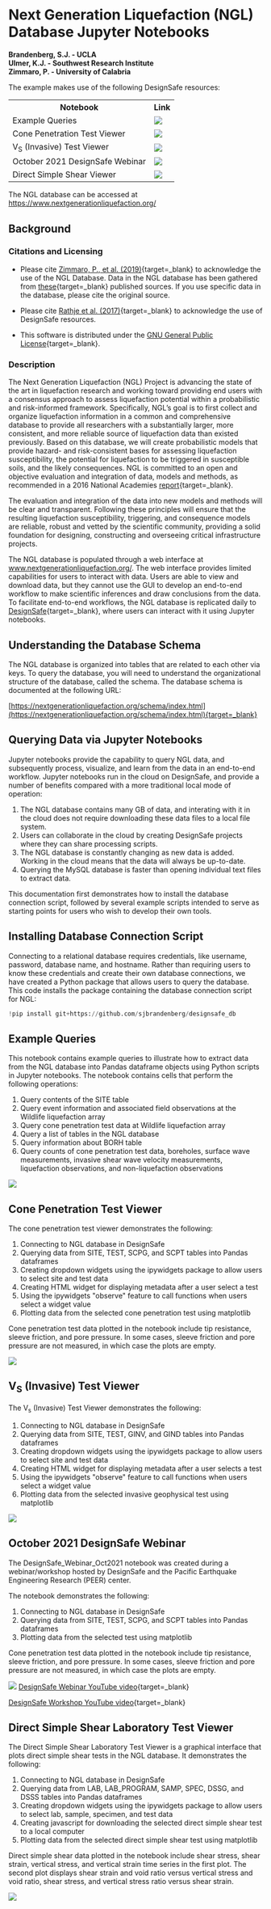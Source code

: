 # Next Generation Liquefaction (NGL) Database Jupyter Notebooks

**Brandenberg, S.J. - UCLA**<br/>
**Ulmer, K.J. - Southwest Research Institute**<br/>
**Zimmaro, P. - University of Calabria**  

The example makes use of the following DesignSafe resources:

<table>
  <tr>
    <th>Notebook</th>
    <th>Link</th>
  </tr>
  <tr>
    <td>
      Example Queries
    </td>
    <td>
      <a href="https://jupyter.designsafe-ci.org/hub/user-redirect/notebooks/CommunityData/NGL/ExampleQueries.ipynb" target="_blank"><img src="https://raw.githubusercontent.com/geoelements/LearnMPM/main/DesignSafe-Badge.svg"></a>
    </td>
  </tr>
  <tr>
    <td>
      Cone Penetration Test Viewer
    </td>
    <td>
      <a href="https://jupyter.designsafe-ci.org/hub/user-redirect/notebooks/CommunityData/NGL/CPT_viewer.ipynb" target="_blank"><img src="https://raw.githubusercontent.com/geoelements/LearnMPM/main/DesignSafe-Badge.svg"></a>
    </td>
  </tr>
  <tr>
    <td>
      V<sub>S</sub> (Invasive) Test Viewer
    </td>
    <td>
      <a href="https://jupyter.designsafe-ci.org/hub/user-redirect/notebooks/CommunityData/NGL/VS_Invasive_viewer.ipynb" target="_blank"><img src="https://raw.githubusercontent.com/geoelements/LearnMPM/main/DesignSafe-Badge.svg"></a>
    </td>
  </tr>
  <tr>
    <td>
      October 2021 DesignSafe Webinar
    </td>
    <td>
      <a href="https://jupyter.designsafe-ci.org/hub/user-redirect/notebooks/CommunityData/NGL/DesignSafe_Webinar_Oct2021.ipynb" target="_blank"><img src="https://raw.githubusercontent.com/geoelements/LearnMPM/main/DesignSafe-Badge.svg"></a>
    </td>
  </tr>
  <tr>
    <td>
      Direct Simple Shear Viewer
    </td>
    <td>
      <a href="https://jupyter.designsafe-ci.org/hub/user-redirect/notebooks/CommunityData/NGL/DSS_Viewer.ipynb" target="_blank"><img src="https://raw.githubusercontent.com/geoelements/LearnMPM/main/DesignSafe-Badge.svg"></a>
    </td>
  </tr>
</table>

The NGL database can be accessed at <a href="https://www.nextgenerationliquefaction.org/" target="_blank">https://www.nextgenerationliquefaction.org/</a>

## Background
### Citations and Licensing

* Please cite [Zimmaro, P., et al. (2019)](https://doi.org/10.21222/C2J040){target=_blank} to acknowledge the use of the NGL Database. Data in the NGL database has been gathered from [these](https://nextgenerationliquefaction.org/citations.php){target=_blank} published sources. If you use specific data in the database, please cite the original source.

* Please cite [Rathje et al. (2017)](https://doi.org/10.1061/(ASCE)NH.1527-6996.0000246){target=_blank} to acknowledge the use of DesignSafe resources.  

* This software is distributed under the [GNU General Public License](https://www.gnu.org/licenses/gpl-3.0.html){target=_blank}.  


### Description  
The Next Generation Liquefaction (NGL) Project is advancing the state of the art in liquefaction research 
and working toward providing end users with a consensus approach to assess liquefaction potential within 
a probabilistic and risk-informed framework. Specifically, NGL’s goal is to first collect and organize 
liquefaction information in a common and comprehensive database to provide all researchers with a 
substantially larger, more consistent, and more reliable source of liquefaction data than existed previously. 
Based on this database, we will create probabilistic models that provide hazard- and risk-consistent bases 
for assessing liquefaction susceptibility, the potential for liquefaction to be triggered in susceptible soils, 
and the likely consequences. NGL is committed to an open and objective evaluation and integration of data, 
models and methods, as recommended in a 2016 National Academies [report](https://www.nap.edu/catalog/23474/state-of-the-art-and-practice-in-the-assessment-of-earthquake-induced-soil-liquefaction-and-its-consequences){target=_blank}. 

The evaluation and integration of the data into new models and methods will be clear and transparent. Following these principles will ensure 
that the resulting liquefaction susceptibility, triggering, and consequence models are reliable, robust and 
vetted by the scientific community, providing a solid foundation for designing, constructing and overseeing 
critical infrastructure projects.

The NGL database is populated through a web interface at www.nextgenerationliquefaction.org/. The web interface 
provides limited capabilities for users to interact with data. Users are able to view and download data, 
but they cannot use the GUI to develop an end-to-end workflow to make scientific inferences and draw conclusions 
from the data. To facilitate end-to-end workflows, the NGL database is replicated daily to [DesignSafe](https://www.designsafe-ci.org){target=_blank}, where 
users can interact with it using Jupyter notebooks.

## Understanding the Database Schema

The NGL database is organized into tables that are related to each other via keys. To query the database, 
you will need to understand the organizational structure of the database, called the schema. The database 
schema is documented at the following URL:

[https://nextgenerationliquefaction.org/schema/index.html](https://nextgenerationliquefaction.org/schema/index.html){target=_blank}
  
## Querying Data via Jupyter Notebooks

Jupyter notebooks provide the capability to query NGL data, and subsequently process, visualize, and learn from the data in an end-to-end workflow. Jupyter notebooks run in the cloud on DesignSafe, and provide a number of benefits compared with a more traditional local mode of operation:

1. The NGL database contains many GB of data, and interating with it in the cloud does not require downloading these data files to a local file system.
2. Users can collaborate in the cloud by creating DesignSafe projects where they can share processing scripts.
3. The NGL database is constantly changing as new data is added. Working in the cloud means that the data will always be up-to-date.
4. Querying the MySQL database is faster than opening individual text files to extract data.

This documentation first demonstrates how to install the database connection script, followed by several example scripts intended to serve as starting points for users who wish to develop their own tools.

## Installing Database Connection Script
 
Connecting to a relational database requires credentials, like username, password, database name, and hostname. 
Rather than requiring users to know these credentials and create their own database connections, we have created a Python package that allows users to
query the database. This code installs the package containing the database connection script for NGL:

```python
!pip install git+https://github.com/sjbrandenberg/designsafe_db
```

## Example Queries

This notebook contains example queries to illustrate how to extract data from the NGL database into Pandas dataframe objects using Python scripts in Jupyter notebooks. The notebook contains cells that perform the following operations:

1. Query contents of the SITE table
2. Query event information and associated field observations at the Wildlife liquefaction array
3. Query cone penetration test data at Wildlife liquefaction array
4. Query a list of tables in the NGL database
5. Query information about BORH table
6. Query counts of cone penetration test data, boreholes, surface wave measurements, invasive shear wave velocity measurements, liquefaction observations, and non-liquefaction observations

<a href="https://jupyter.designsafe-ci.org/hub/user-redirect/notebooks/CommunityData/NGL/ExampleQueries.ipynb" target="_blank"><img src="https://raw.githubusercontent.com/geoelements/LearnMPM/main/DesignSafe-Badge.svg"></a>

## Cone Penetration Test Viewer

The cone penetration test viewer demonstrates the following:

1. Connecting to NGL database in DesignSafe
2. Querying data from SITE, TEST, SCPG, and SCPT tables into Pandas dataframes
3. Creating dropdown widgets using the ipywidgets package to allow users to select site and test data
4. Creating HTML widget for displaying metadata after a user select a test
5. Using the ipywidgets "observe" feature to call functions when users select a widget value
6. Plotting data from the selected cone penetration test using matplotlib

Cone penetration test data plotted in the notebook include tip resistance, sleeve friction, and pore pressure. In some cases, sleeve friction and pore pressure are not measured, in which case the plots are empty.

<a href="https://jupyter.designsafe-ci.org/hub/user-redirect/notebooks/CommunityData/NGL/CPT_viewer.ipynb" target="_blank"><img src="https://raw.githubusercontent.com/geoelements/LearnMPM/main/DesignSafe-Badge.svg"></a>


## V<sub>S</sub> (Invasive) Test Viewer

The V<sub>s</sub> (Invasive) Test Viewer demonstrates the following:

1. Connecting to NGL database in DesignSafe
2. Querying data from SITE, TEST, GINV, and GIND tables into Pandas dataframes
3. Creating dropdown widgets using the ipywidgets package to allow users to select site and test data
4. Creating HTML widget for displaying metadata after a user selects a test
5. Using the ipywidgets "observe" feature to call functions when users select a widget value
6. Plotting data from the selected invasive geophysical test using matplotlib

<a href="https://jupyter.designsafe-ci.org/hub/user-redirect/notebooks/CommunityData/NGL/VS_Invasive_viewer.ipynb" target="_blank"><img src="https://raw.githubusercontent.com/geoelements/LearnMPM/main/DesignSafe-Badge.svg"></a>


## October 2021 DesignSafe Webinar

The DesignSafe_Webinar_Oct2021 notebook was created during a webinar/workshop hosted by DesignSafe and the Pacific Earthquake Engineering Research (PEER) center.

The notebook demonstrates the following:

1. Connecting to NGL database in DesignSafe
2. Querying data from SITE, TEST, SCPG, and SCPT tables into Pandas dataframes
3. Plotting data from the selected test using matplotlib

Cone penetration test data plotted in the notebook include tip resistance, sleeve friction, and pore pressure. In some cases, sleeve friction and pore pressure are not measured, in which case the plots are empty.

<a href="https://jupyter.designsafe-ci.org/hub/user-redirect/notebooks/CommunityData/NGL/DesignSafe_Webinar_Oct2021.ipynb" target="_blank"><img src="https://raw.githubusercontent.com/geoelements/LearnMPM/main/DesignSafe-Badge.svg"></a>
[DesignSafe Webinar YouTube video](https://youtu.be/TNOPOU4lx5w){target=_blank}

[DesignSafe Workshop YouTube video](https://youtu.be/_nKpSqa1rso){target=_blank}

## Direct Simple Shear Laboratory Test Viewer

The Direct Simple Shear Laboratory Test Viewer is a graphical interface that plots direct simple shear tests in the NGL database. It demonstrates the following:

1. Connecting to NGL database in DesignSafe
2. Querying data from LAB, LAB_PROGRAM, SAMP, SPEC, DSSG, and DSSS tables into Pandas dataframes
3. Creating dropdown widgets using the ipywidgets package to allow users to select lab, sample, specimen, and test data
4. Creating javascript for downloading the selected direct simple shear test to a local computer
5. Plotting data from the selected direct simple shear test using matplotlib

Direct simple shear data plotted in the notebook include shear stress, shear strain, vertical stress, and vertical strain time series in the first plot. The second plot displays shear strain and void ratio versus vertical stress and void ratio, shear stress, and vertical stress ratio versus shear strain.

<a href="https://jupyter.designsafe-ci.org/hub/user-redirect/notebooks/CommunityData/NGL/DSS_Viewer.ipynb" target="_blank"><img src="https://raw.githubusercontent.com/geoelements/LearnMPM/main/DesignSafe-Badge.svg"></a>

